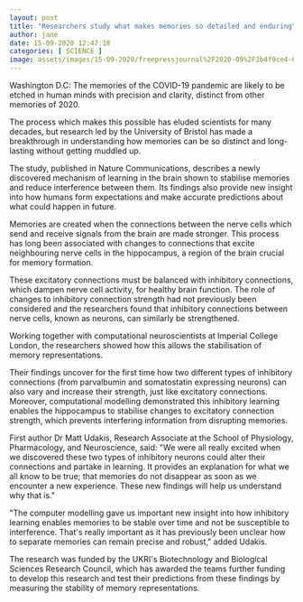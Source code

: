 ```yaml
---
layout: post
title: "Researchers study what makes memories so detailed and enduring"
author: jane 
date: 15-09-2020 12:47:10 
categories: [ SCIENCE ] 
image: assets/images/15-09-2020/freepressjournal%2F2020-09%2F2b4f9ce4-6fdd-4a19-9023-ec12e2d2fb71%2Fetc_lead_pinterest.jpg
---
```

Washington D.C: The memories of the COVID-19 pandemic are likely to be etched in human minds with precision and clarity, distinct from other memories of 2020.

The process which makes this possible has eluded scientists for many decades, but research led by the University of Bristol has made a breakthrough in understanding how memories can be so distinct and long-lasting without getting muddled up.

The study, published in Nature Communications, describes a newly discovered mechanism of learning in the brain shown to stabilise memories and reduce interference between them. Its findings also provide new insight into how humans form expectations and make accurate predictions about what could happen in future.

Memories are created when the connections between the nerve cells which send and receive signals from the brain are made stronger. This process has long been associated with changes to connections that excite neighbouring nerve cells in the hippocampus, a region of the brain crucial for memory formation.

These excitatory connections must be balanced with inhibitory connections, which dampen nerve cell activity, for healthy brain function. The role of changes to inhibitory connection strength had not previously been considered and the researchers found that inhibitory connections between nerve cells, known as neurons, can similarly be strengthened.

Working together with computational neuroscientists at Imperial College London, the researchers showed how this allows the stabilisation of memory representations.

Their findings uncover for the first time how two different types of inhibitory connections (from parvalbumin and somatostatin expressing neurons) can also vary and increase their strength, just like excitatory connections. Moreover, computational modelling demonstrated this inhibitory learning enables the hippocampus to stabilise changes to excitatory connection strength, which prevents interfering information from disrupting memories.

First author Dr Matt Udakis, Research Associate at the School of Physiology, Pharmacology, and Neuroscience, said: "We were all really excited when we discovered these two types of inhibitory neurons could alter their connections and partake in learning. It provides an explanation for what we all know to be true; that memories do not disappear as soon as we encounter a new experience. These new findings will help us understand why that is."

"The computer modelling gave us important new insight into how inhibitory learning enables memories to be stable over time and not be susceptible to interference. That's really important as it has previously been unclear how to separate memories can remain precise and robust," added Udakis.

The research was funded by the UKRI's Biotechnology and Biological Sciences Research Council, which has awarded the teams further funding to develop this research and test their predictions from these findings by measuring the stability of memory representations.
